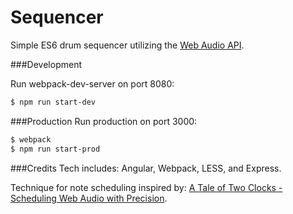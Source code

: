# Sequencer

Simple ES6 drum sequencer utilizing the [Web Audio API](https://developer.mozilla.org/en-US/docs/Web/API/Web_Audio_API).

###Development

Run webpack-dev-server on port 8080:

```sh
$ npm run start-dev
```

###Production
Run production on port 3000:

```sh
$ webpack
$ npm run start-prod
```
###Credits
Tech includes: Angular, Webpack, LESS, and Express.

Technique for note scheduling inspired by:
[A Tale of Two Clocks - Scheduling Web Audio with
Precision](https://www.html5rocks.com/en/tutorials/audio/scheduling/).
